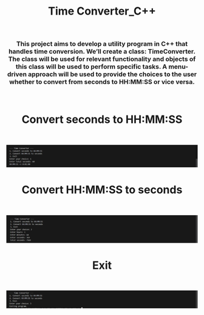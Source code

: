 <h1 align="center">Time Converter_C++</h1>
<br>

<h3 align="center">This project aims to develop a utility program in C++ that handles time conversion. We’ll create
a class: TimeConverter. The class will be used for relevant functionality and objects of this class
will be used to perform specific tasks. A menu-driven approach will be used to provide the
choices to the user whether to convert from seconds to HH:MM:SS or vice versa.</h3>
<br>

<h1 align="center">Convert seconds to HH:MM:SS</h1>
<br>

![Program 1](sstohh.png)
<br>

<h1 align="center">Convert HH:MM:SS to seconds</h1>
<br>

![Demo App](hhtoss.png)
<br>

<h1 align="center">Exit</h1>
<br>

![Demo App](exit.png)
<br>


